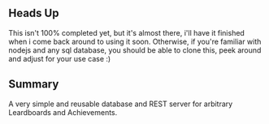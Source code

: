 ## Heads Up
This isn't 100% completed yet, but it's almost there, i'll have it finished when i come back around to using it soon.
Otherwise, if you're familiar with nodejs and any sql database, you should be able to clone this, peek around and adjust for your use case :)

## Summary
A very simple and reusable database and REST server for arbitrary Leardboards and Achievements.



